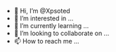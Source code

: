 - 👋 Hi, I’m @Xpsoted
- 👀 I’m interested in ...
- 🌱 I’m currently learning ...
- 💞️ I’m looking to collaborate on ...
- 📫 How to reach me ...

<!---
Xpsoted/Xpsoted is a ✨ special ✨ repository because its `README.md` (this file) appears on your GitHub profile.
You can click the Preview link to take a look at your changes.
--->
